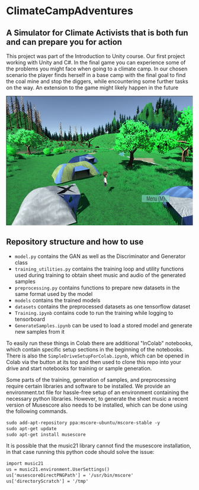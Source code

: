 # ClimateCampAdventures
## A Simulator for Climate Activists that is both fun and can prepare you for action
This project was part of the Introduction to Unity course. Our first project working with Unity and C#. In the final game you can experience some of the problems you might face when going to a climate camp. In our chosen scenario the player finds herself in a base camp with the final goal to find the coal mine and stop the diggers, while encountering some further tasks on the way. An extension to the game might likely happen in the future

<p align="center">
  <img src="ClimateCampAdventures.jpg" alt="Start image from game" width = 600 height=350/>
</p>


## Repository structure and how to use
- `model.py` contains the GAN as well as the Discriminator and Generator class
- `training_utilities.py` contains the training loop and utility functions used during training to obtain sheet music and audio of the generated samples
- `preprocessing.py` contains functions to prepare new datasets in the same format used by the model
- `models` contains the trained models
- `datasets` contains the preprocessed datasets as one tensorflow dataset
- `Training.ipynb` contains code to run the training while logging to tensorboard
- `GenerateSamples.ipynb` can be used to load a stored model and generate new samples from it

To easily run these things in Colab there are additional "InColab" notebooks, which contain specific setup sections in the beginning of the notebooks.
There is also the `SimpleDriveSetupForColab.ipynb`, which can be opened in Colab via the button at its top and then used to clone this repo into your drive and start notebooks for training or sample generation.


Some parts of the training, generation of samples, and preprocessing require certain libraries and software to be installed. We provide an environment.txt file for hassle-free setup of an environment containing the necessary python libraries. However, to generate the sheet music a recent version of Musescore also needs to be installed, which can be done using the following commands.
```
sudo add-apt-repository ppa:mscore-ubuntu/mscore-stable -y
sudo apt-get update
sudo apt-get install musescore
```
It is possible that the music21 library cannot find the musescore installation, in that case running this python code should solve the issue:
```
import music21
us = music21.environment.UserSettings()
us['musescoreDirectPNGPath'] = '/usr/bin/mscore'
us['directoryScratch'] = '/tmp'
```



